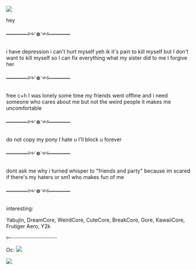 <img
src="https://adriansblinkiecollection.neocities.org/dividers/cautiondivider2.gif" /></p>
hey


┅┅┅┅┅┅┅༻❁༺┅┅┅┅┅┅┅


i have depression
i can't hurt myself
yeh ik it's pain to kill myself but I don't want to kill myself so I can fix everything what my sister did to me I forgive her


┅┅┅┅┅┅┅༻❁༺┅┅┅┅┅┅┅


free c+h
I was lonely some time my friends went offline and i need someone who cares about me but not the weird people it makes me uncomfortable


┅┅┅┅┅┅┅༻❁༺┅┅┅┅┅┅┅



do not copy my pony I hate u
I'll block u forever


┅┅┅┅┅┅┅༻❁༺┅┅┅┅┅┅┅


dont ask me why i turned whisper to  "friends and party" because im scared if there's my haters or sm1 who makes fun of me


┅┅┅┅┅┅┅༻❁༺┅┅┅┅┅┅┅


interesting: 

Yabujin, DreamCore, WeirdCore, CuteCore, BreakCore, Gore, KawaiiCore, Frutiger Aero, Y2k

✄┈┈┈┈┈┈┈┈┈┈┈┈┈┈┈

Oc:
<img
src="https://c10.patreonusercontent.com/4/patreon-media/p/post/110060014/a80757bdb0834a4ba46d9eca12ab96bd/eyJ3Ijo2MjB9/1.png?token-time=1724889600&token-hash=qy_TH0SFe6WkW-qVD6H0Ia0PPL-_wDtqa5JSZZQ6ADU%3D" /></p>

<img
src="https://adriansblinkiecollection.neocities.org/dividers/cautiondivider2.gif" /></p>



<!--
**whatengel666/whatengel666** is a ✨ _special_ ✨ repository because its `README.md` (this file) appears on your GitHub profile.

Here are some ideas to get you started:

- 🔭 I’m currently working on ...
- 🌱 I’m currently learning ...
- 👯 I’m looking to collaborate on ...
- 🤔 I’m looking for help with ...
- 💬 Ask me about ...
- 📫 How to reach me: ...
- 😄 Pronouns: ...
- ⚡ Fun fact: ...
-->

